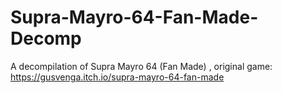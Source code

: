 # Supra-Mayro-64-Fan-Made-Decomp
A decompilation of Supra Mayro 64 (Fan Made) , original game: https://gusvenga.itch.io/supra-mayro-64-fan-made
